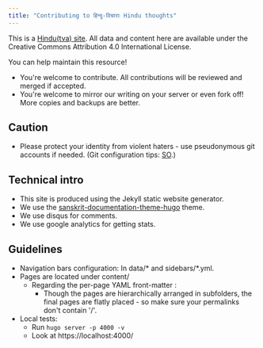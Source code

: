 ```yaml
---
title: "Contributing to हिन्दु-विचाराः Hindu thoughts"
---
```


This is a [Hindu(tva) site](http://hindutva.github.io/). All data and content here are available under the Creative Commons Attribution 4.0 International License.

You can help maintain this resource!
- You're welcome to contribute. All contributions will be reviewed and merged if accepted.
- You're welcome to mirror our writing on your server or even fork off! More copies and backups are better.

## Caution
- Please protect your identity from violent haters - use pseudonymous git accounts if needed. (Git configuration tips: [SO](https://stackoverflow.com/a/45327500/444644).)

## Technical intro
- This site is produced using the Jekyll static website generator.
- We use the [sanskrit-documentation-theme-hugo](https://sanskrit-coders.github.io/sanskrit-documentation-theme-hugo/) theme.
- We use disqus for comments.
- We use google analytics for getting stats.

## Guidelines
- Navigation bars configuration: In data/* and sidebars/*.yml.
- Pages are located under content/
  - Regarding the per-page YAML front-matter :
      - Though the pages are hierarchically arranged in subfolders, the final pages are flatly placed - so make sure your permalinks don't contain '/'.
- Local tests:
  - Run `hugo server -p 4000 -v`
  - Look at https://localhost:4000/
  
